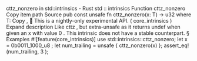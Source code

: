 cttz_nonzero in std::intrinsics - Rust
std
::
intrinsics
Function
cttz_nonzero
Copy item path
Source
pub const unsafe fn cttz_nonzero<T>(x: T) ->
u32
where
    T:
Copy
,
🔬
This is a nightly-only experimental API. (
core_intrinsics
)
Expand description
Like
cttz
, but extra-unsafe as it returns
undef
when
given an
x
with value
0
.
This intrinsic does not have a stable counterpart.
§
Examples
#![feature(core_intrinsics)]
use
std::intrinsics::cttz_nonzero;
let
x =
0b0011_1000_u8
;
let
num_trailing =
unsafe
{ cttz_nonzero(x) };
assert_eq!
(num_trailing,
3
);
